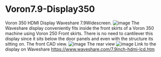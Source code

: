 # Voron7.9-Display350
Voron 350 HDMI Display Waveshare 7.9Widescreen.
![image](https://github.com/robermeyer/Voron7.9-Display350/assets/7516894/59204c27-46af-43dc-86ec-1074682012bb)
The Waveshare display conveniently fits inside the front skirts of a Voron 350 machine using Voron 250 Front skirts.
There is no need to cantilever this display since it sits below the door panels and even with the structure its sitting on.
The front CAD view.
![image](https://github.com/robermeyer/Voron7.9-Display350/assets/7516894/d204d2b0-6c87-41ed-a838-005617079ab0)
The rear view
![image](https://github.com/robermeyer/Voron7.9-Display350/assets/7516894/b97ec946-efeb-4030-ad04-48f280380736)
Link to the display on Waveshare
https://www.waveshare.com/7.9inch-hdmi-lcd.htm
